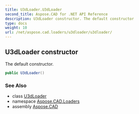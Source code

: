 ```yaml
---
title: U3dLoader.U3dLoader
second_title: Aspose.CAD for .NET API Reference
description: U3dLoader constructor. The default constructor
type: docs
weight: 10
url: /net/aspose.cad.loaders/u3dloader/u3dloader/
---
```

## U3dLoader constructor

The default constructor.

```csharp
public U3dLoader()
```

### See Also

* class [U3dLoader](../)
* namespace [Aspose.CAD.Loaders](../../u3dloader/)
* assembly [Aspose.CAD](../../../)


